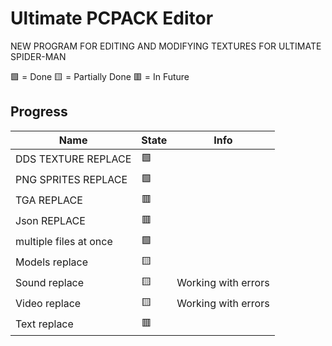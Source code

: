 # Ultimate PCPACK Editor

NEW PROGRAM FOR EDITING AND MODIFYING TEXTURES FOR ULTIMATE SPIDER-MAN

🟩 = Done
🟨 = Partially Done
🟥 = In Future 


## Progress
| Name                   | State   | Info                                         |
| ---------------------- | ------- | -------------------------------------------- |
| DDS TEXTURE REPLACE    | 🟩     |                                              |
| PNG SPRITES REPLACE    | 🟩     |                                              |
| TGA  REPLACE           | 🟥     |                                              |
| Json  REPLACE          | 🟥     |                                              |
| multiple files at once | 🟩     |                                              |
| Models replace         | 🟨     |                                              |
| Sound replace          | 🟨     | Working with errors                          |
| Video replace          | 🟨     | Working with errors                          |
| Text replace           | 🟥     |                                              |
